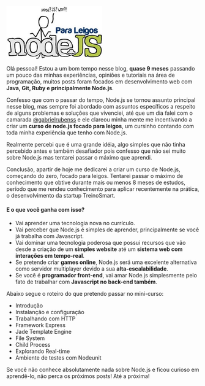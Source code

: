 ![Curso de Node.js](/images/nodejs-para-leigos.jpg "Curso de Node.js")

Olá pessoal! Estou a um bom tempo nesse blog, **quase 9 meses** passando um pouco das minhas experiências, opiniões e tutoriais na área de programação, muitos posts foram focados em desenvolvimento web com **Java, Git, Ruby e principalmente Node.js**.

Confesso que com o passar do tempo, Node.js se tornou assunto principal nesse blog, mas sempre foi abordado com assuntos específicos a respeito de alguns problemas e soluções que vivenciei, até que um dia falei com o camarada [@gabrielrubenss](http://twitter.com/gabrielrubenss "Twitter de Gabriel Rubens") e ele clareou minha mente me incentivando a criar um **curso de node.js focado para leigos**, um cursinho contando com toda minha experiência que tenho com Node.js.

Realmente percebi que é uma grande idéia, algo simples que não tinha percebido antes e também desafiador pois confesso que não sei muito sobre Node.js mas tentarei passar o máximo que aprendi.

Conclusão, apartir de hoje me dedicarei a criar um curso de Node.js, começando do zero, focado para leigos. Tentarei passar o máximo de conhecimento que obtive durante mais ou menos 8 meses de estudos, período que me rendeu conhecimento para aplicar recentemente na prática, o desenvolvimento da startup TreinoSmart.

#### E o que você ganha com isso?

*   Vai aprender uma tecnologia nova no currículo.
*   Vai perceber que Node.js é simples de aprender, principalmente se você já trabalha com Javascript.
*   Vai dominar uma tecnologia poderosa que possui recursos que vão desde a criação de um **simples website** até um **sistema web com interações em tempo-real**.
*   Se pretende criar **games online**, Node.js será uma excelente alternativa como servidor multiplayer devido a sua **alta-escalabilidade**.
*   Se você é **programador front-end**, vai amar Node.js simplesmente pelo fato de trabalhar com **Javascript no back-end também**.

Abaixo segue o roteiro do que pretendo passar no mini-curso:

*   Introdução
*   Instalanção e configuração
*   Trabalhando com HTTP
*   Framework Express
*   Jade Template Engine
*   File System
*   Child Process
*   Explorando Real-time
*   Ambiente de testes com Nodeunit

Se você não conhece absolutamente nada sobre Node.js e ficou curioso em aprendê-lo, não perca os próximos posts! Até a próxima!